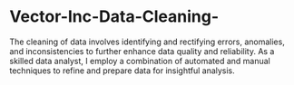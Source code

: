 # Vector-Inc-Data-Cleaning-
The cleaning of data involves identifying and rectifying errors, anomalies, and inconsistencies to further enhance data quality and reliability. As a skilled data analyst, I employ a combination of automated and manual techniques to refine and prepare data for insightful analysis.
